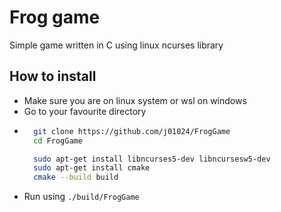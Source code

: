 # Frog game
Simple game written in C using linux ncurses library

## How to install
- Make sure you are on linux system or wsl on windows
- Go to your favourite directory
- ```bash
    git clone https://github.com/j01024/FrogGame
    cd FrogGame

    sudo apt-get install libncurses5-dev libncursesw5-dev
    sudo apt-get install cmake
    cmake --build build
    ```
- Run using ```./build/FrogGame```